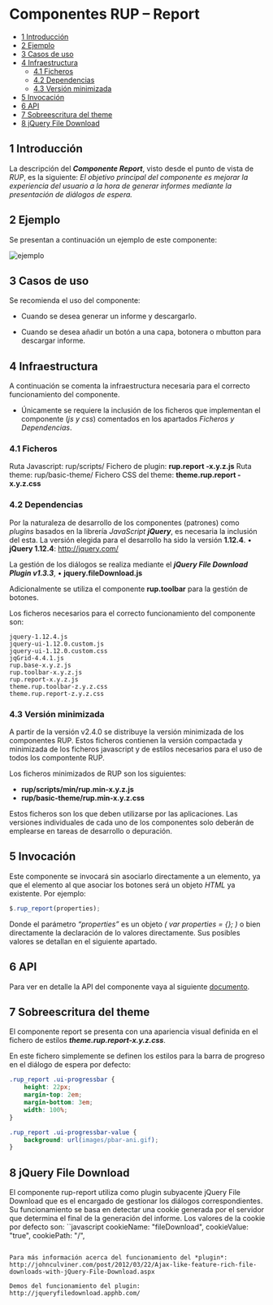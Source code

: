 #	Componentes RUP – Report

<!-- MDTOC maxdepth:6 firsth1:1 numbering:0 flatten:0 bullets:1 updateOnSave:1 -->

   - [1   Introducción](#intro)   
   - [2   Ejemplo](#ejemplo)   
   - [3   Casos de uso](#casos-de-uso)   
   - [4   Infraestructura](#infraestructura)   
      - [4.1 Ficheros](#ficheros)   
      - [4.2 Dependencias](#dependencias)   
      - [4.3 Versión minimizada](#v-minimizada)   
   - [5   Invocación](#invocac)   
   - [6 API](#api)   
   - [7   Sobreescritura del theme](#theme)   
   - [8   jQuery File Download](#download)   

<!-- /MDTOC -->

<a id="intro"></a>
##	1	Introducción
La descripción del ***Componente Report***, visto desde el punto de vista de *RUP*, es la siguiente:
*El objetivo principal del componente es mejorar la experiencia del usuario a la hora de generar informes mediante la presentación de diálogos de espera.*

<a id="ejemplo"></a>
##	2	Ejemplo
Se presentan a continuación un ejemplo de este componente:

![ejemplo](img/rup.report_1.png)

<a id="casos-de-uso"></a>
##	3	Casos de uso
Se recomienda el uso del componente:
+	Cuando se desea generar un informe y descargarlo.

+	Cuando se desea añadir un botón a una capa, botonera o mbutton para descargar informe.

<a id="infraestructura"></a>
##	4	Infraestructura
A continuación se comenta la infraestructura necesaria para el correcto funcionamiento del componente.
+	Únicamente se requiere la inclusión de los ficheros que implementan el componente (*js y css*) comentados en los apartados *Ficheros y Dependencias*.

<a id="ficheros"></a>
###	4.1	Ficheros
Ruta Javascript: rup/scripts/
Fichero de plugin: **rup.report -x.y.z.js**
Ruta theme: rup/basic-theme/
Fichero CSS del theme: **theme.rup.report - x.y.z.css**

<a id="dependencias"></a>
###	4.2	Dependencias
Por la naturaleza de desarrollo de los componentes (patrones) como *plugins* basados en la librería *JavaScript* ***jQuery***, es necesaria la inclusión del esta. La versión elegida para el desarrollo ha sido la versión **1.12.4**.
•	**jQuery 1.12.4**: http://jquery.com/

La gestión de los diálogos se realiza mediante el ***jQuery File Download Plugin v1.3.3***,
•	**jquery.fileDownload.js**

Adicionalmente se utiliza el componente **rup.toolbar** para la gestión de botones.

Los ficheros necesarios para el correcto funcionamiento del componente son:

    jquery-1.12.4.js
	jquery-ui-1.12.0.custom.js
	jquery-ui-1.12.0.custom.css
	jqGrid-4.4.1.js
	rup.base-x.y.z.js
	rup.toolbar-x.y.z.js
	rup.report-x.y.z.js
	theme.rup.toolbar-z.y.z.css
	theme.rup.report-z.y.z.css

<a id="v-minimizada"></a>
###	4.3	Versión minimizada

A partir de la versión v2.4.0 se distribuye la versión minimizada de los componentes RUP. Estos ficheros contienen la versión compactada y minimizada de los ficheros javascript y de estilos necesarios para el uso de todos los compontente RUP.

Los ficheros minimizados de RUP son los siguientes:
+	**rup/scripts/min/rup.min-x.y.z.js**
+	**rup/basic-theme/rup.min-x.y.z.css**

Estos ficheros son los que deben utilizarse por las aplicaciones. Las versiones individuales de cada uno de los componentes solo deberán de emplearse en tareas de desarrollo o depuración.

<a id="invocac"></a>
##	5	Invocación

Este componente se invocará sin asociarlo directamente a un elemento, ya que el elemento al que asociar los botones será un objeto *HTML* ya existente. Por ejemplo:
```javascript
$.rup_report(properties);
```
Donde el parámetro *“properties”* es un objeto *( var properties = {}; )* o bien directamente la declaración de lo valores directamente. Sus posibles valores se detallan en el siguiente apartado.

<a id="api"></a>
##	6 API

Para ver en detalle la API del componente vaya al siguiente [documento](../api/rup.report.md).

<a id="theme"></a>
##	7	Sobreescritura del theme
El componente report se presenta con una apariencia visual definida en el fichero de estilos ***theme.rup.report-x.y.z.css***.

En este fichero simplemente se definen los estilos para la barra de progreso en el diálogo de espera por defecto:
```css
.rup_report .ui-progressbar {
	height: 22px;
    margin-top: 2em;
    margin-bottom: 3em;
    width: 100%;
}

.rup_report .ui-progressbar-value {
	background: url(images/pbar-ani.gif);
}
```

<a id="download"></a>
##	8	jQuery File Download
El componente rup-report utiliza como plugin subyacente jQuery File Download que es el encargado de gestionar los diálogos correspondientes. Su funcionamiento se basa en detectar una cookie generada por el servidor que determina el final de la generación del informe. Los valores de la cookie por defecto son:
``javascript
            cookieName: "fileDownload",
            cookieValue: "true",
            cookiePath: "/",
 ```

Para más información acerca del funcionamiento del *plugin*:
http://johnculviner.com/post/2012/03/22/Ajax-like-feature-rich-file-downloads-with-jQuery-File-Download.aspx

Demos del funcionamiento del plugin: http://jqueryfiledownload.apphb.com/
